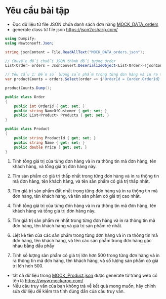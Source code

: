 # Yêu cầu bài tập

-  Đọc dữ liệu từ file JSON chứa danh sách đơn hàng [MOCK_DATA_orders](MOCK_DATA_orders.json)
-   generate class từ file json https://json2csharp.com/

```csharp
using Dumpify;
using Newtonsoft.Json;

string jsonContent = File.ReadAllText("MOCK_DATA_orders.json");

// Chuyển đổi chuỗi JSON thành đối tượng Order
List<Order> orders = JsonConvert.DeserializeObject<List<Order>>(jsonContent);

// Yêu cầu 1: Đếm số lượng sản phẩm trong từng đơn hàng và in ra thông tin mã đơn hàng, tên khách hàng, và số lượng sản phẩm
var productCounts = orders.Select(order => $"OrderId = {order.OrderId}, NameOfCustomer = {order.NameOfCustomer}, Products Count = {order.Products.Count}");

productCounts.Dump();

public class Order
{
    public int OrderId { get; set; }
    public string NameOfCustomer { get; set; }
    public List<Product> Products { get; set; }
}

public class Product
{
    public string ProductId { get; set; }
    public string Name { get; set; }
    public double Price { get; set; }
}
```

1. Tính tổng giá trị của từng đơn hàng và in ra thông tin mã đơn hàng, tên khách hàng, và tổng giá trị đơn hàng này.

2. Tìm sản phẩm có giá trị thấp nhất trong từng đơn hàng và in ra thông tin mã đơn hàng, tên khách hàng, và tên sản phẩm có giá trị thấp nhất.

3. Tìm giá trị sản phẩm đắt nhất trong từng đơn hàng và in ra thông tin mã đơn hàng, tên khách hàng, và tên sản phẩm có giá trị cao nhất.

4. Tính tổng giá trị của từng đơn hàng và in ra thông tin mã đơn hàng, tên khách hàng và tổng giá trị đơn hàng này.

5. Tìm giá trị sản phẩm rẻ nhất trong từng đơn hàng và in ra thông tin mã đơn hàng, tên khách hàng và giá trị sản phẩm rẻ nhất.

6. Liệt kê tên của các sản phẩm trong từng đơn hàng và in ra thông tin mã đơn hàng, tên khách hàng, và tên các sản phẩm trong đơn hàng gác nhau bằng dấu phẩy

7. Tính số lượng sản phẩm có giá trị lớn hơn 500 trong từng đơn hàng và in ra thông tin mã đơn hàng, tên khách hàng, và số lượng sản phẩm có giá trị lớn hơn 500.


- tất cả dữ liệu trong [MOCK_Product.json](MOCK_Product.json) được generate từ trang web có tên là https://www.mockaroo.com/ 
- Nếu câu truy vấn của bạn không trả về kết quả mong muốn, hãy chỉnh sửa dữ liệu để kiểm tra tính đúng đắn của câu truy vấn.